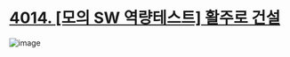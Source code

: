 # [4014. [모의 SW 역량테스트] 활주로 건설](https://swexpertacademy.com/main/code/problem/problemDetail.do?contestProbId=AWIeW7FakkUDFAVH)

![image](https://github.com/user-attachments/assets/72ac3e6b-49fa-4d5a-84df-1152b6edaf8e)
